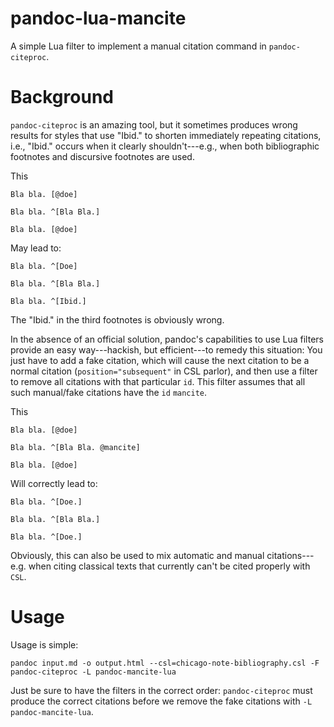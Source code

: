 # pandoc-lua-mancite
A simple Lua filter to implement a manual citation command in `pandoc-citeproc`.

# Background

`pandoc-citeproc` is an amazing tool, but it sometimes produces wrong results for styles that use "Ibid." to shorten immediately repeating citations, i.e., "Ibid." occurs when it clearly shouldn't---e.g., when both bibliographic footnotes and discursive footnotes are used.

This

```
Bla bla. [@doe]

Bla bla. ^[Bla Bla.]

Bla bla. [@doe]

```

May lead to:

```
Bla bla. ^[Doe]

Bla bla. ^[Bla Bla.]

Bla bla. ^[Ibid.]

```

The "Ibid." in the third footnotes is obviously wrong.

In the absence of an official solution, pandoc's capabilities to use Lua filters provide an easy way---hackish, but efficient---to remedy this situation: You just have to add a fake citation, which will cause the next citation to be a normal citation (`position="subsequent"` in CSL parlor), and then use a filter to remove all citations with that particular `id`. This filter assumes that all such manual/fake citations have the `id` `mancite`.

This 

```
Bla bla. [@doe]

Bla bla. ^[Bla Bla. @mancite]

Bla bla. [@doe]

```

Will correctly lead to: 

```
Bla bla. ^[Doe.]

Bla bla. ^[Bla Bla.]

Bla bla. ^[Doe.]

```

Obviously, this can also be used to mix automatic and manual citations---e.g. when citing classical texts that currently can't be cited properly with `CSL`.


# Usage

Usage is simple:


```
pandoc input.md -o output.html --csl=chicago-note-bibliography.csl -F pandoc-citeproc -L pandoc-mancite-lua
```

Just be sure to have the filters in the correct order: `pandoc-citeproc` must produce the correct citations before we remove the fake citations with `-L pandoc-mancite-lua`.